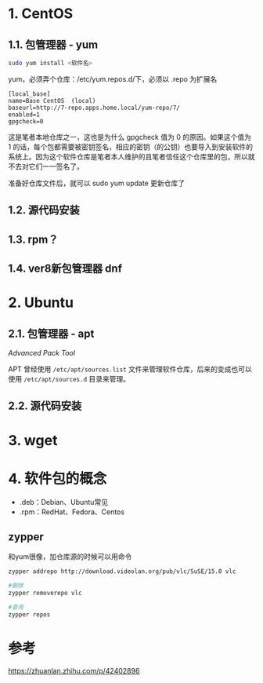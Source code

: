 # 1. CentOS

## 1.1. 包管理器 - yum

``` bash
sudo yum install <软件名>
```

yum，必须弄个仓库：/etc/yum.repos.d/下，必须以 .repo 为扩展名

``` 
[local_base]
name=Base CentOS  (local)
baseurl=http://7-repo.apps.home.local/yum-repo/7/
enabled=1
gpgcheck=0
```

这是笔者本地仓库之一，这也是为什么 gpgcheck 值为 0 的原因。如果这个值为 1 的话，每个包都需要被密钥签名，相应的密钥（的公钥）也要导入到安装软件的系统上。因为这个软件仓库是笔者本人维护的且笔者信任这个仓库里的包，所以就不去对它们一一签名了。

准备好仓库文件后，就可以 sudo yum update 更新仓库了

## 1.2. 源代码安装



## 1.3. rpm？



## 1.4. ver8新包管理器 dnf



# 2. Ubuntu

## 2.1. 包管理器 - apt

*Advanced Pack Tool*

APT 曾经使用 `/etc/apt/sources.list` 文件来管理软件仓库，后来的变成也可以使用 `/etc/apt/sources.d` 目录来管理。

## 2.2. 源代码安装



# 3. wget



# 4. 软件包的概念

- .deb：Debian、Ubuntu常见
- .rpm：RedHat、Fedora、Centos

## zypper

和yum很像，加仓库源的时候可以用命令

``` bash
zypper addrepo http://download.videolan.org/pub/vlc/SuSE/15.0 vlc

#删除
zypper removerepo vlc

#查询
zypper repos
```



# 参考

https://zhuanlan.zhihu.com/p/42402896

